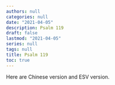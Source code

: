 ```yaml
---
authors: null
categories: null
date: "2021-04-05"
description: Psalm 119
draft: false
lastmod: "2021-04-05"
series: null
tags: null
title: Psalm 119
toc: true
---
```


Here are Chinese version and ESV version.

